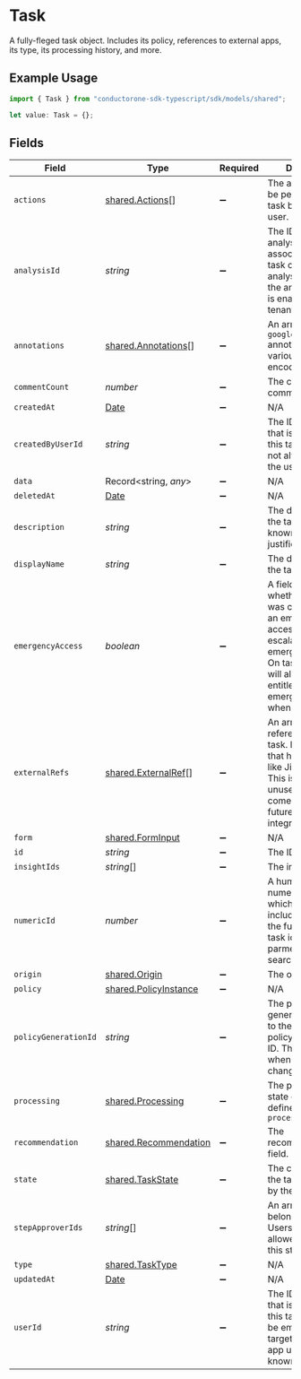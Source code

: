 # Task

A fully-fleged task object. Includes its policy, references to external apps, its type, its processing history, and more.

## Example Usage

```typescript
import { Task } from "conductorone-sdk-typescript/sdk/models/shared";

let value: Task = {};
```

## Fields

| Field                                                                                                                                                                                                       | Type                                                                                                                                                                                                        | Required                                                                                                                                                                                                    | Description                                                                                                                                                                                                 |
| ----------------------------------------------------------------------------------------------------------------------------------------------------------------------------------------------------------- | ----------------------------------------------------------------------------------------------------------------------------------------------------------------------------------------------------------- | ----------------------------------------------------------------------------------------------------------------------------------------------------------------------------------------------------------- | ----------------------------------------------------------------------------------------------------------------------------------------------------------------------------------------------------------- |
| `actions`                                                                                                                                                                                                   | [shared.Actions](../../../sdk/models/shared/actions.md)[]                                                                                                                                                   | :heavy_minus_sign:                                                                                                                                                                                          | The actions that can be performed on the task by the current user.                                                                                                                                          |
| `analysisId`                                                                                                                                                                                                | *string*                                                                                                                                                                                                    | :heavy_minus_sign:                                                                                                                                                                                          | The ID of the analysis object associated with this task created by an analysis workflow if the analysis feature is enabled for your tenant.                                                                 |
| `annotations`                                                                                                                                                                                               | [shared.Annotations](../../../sdk/models/shared/annotations.md)[]                                                                                                                                           | :heavy_minus_sign:                                                                                                                                                                                          | An array of `google.protobuf.Any` annotations with various base64-encoded data.                                                                                                                             |
| `commentCount`                                                                                                                                                                                              | *number*                                                                                                                                                                                                    | :heavy_minus_sign:                                                                                                                                                                                          | The count of comments.                                                                                                                                                                                      |
| `createdAt`                                                                                                                                                                                                 | [Date](https://developer.mozilla.org/en-US/docs/Web/JavaScript/Reference/Global_Objects/Date)                                                                                                               | :heavy_minus_sign:                                                                                                                                                                                          | N/A                                                                                                                                                                                                         |
| `createdByUserId`                                                                                                                                                                                           | *string*                                                                                                                                                                                                    | :heavy_minus_sign:                                                                                                                                                                                          | The ID of the user that is the creator of this task. This may not always match the userId field.                                                                                                            |
| `data`                                                                                                                                                                                                      | Record<string, *any*>                                                                                                                                                                                       | :heavy_minus_sign:                                                                                                                                                                                          | N/A                                                                                                                                                                                                         |
| `deletedAt`                                                                                                                                                                                                 | [Date](https://developer.mozilla.org/en-US/docs/Web/JavaScript/Reference/Global_Objects/Date)                                                                                                               | :heavy_minus_sign:                                                                                                                                                                                          | N/A                                                                                                                                                                                                         |
| `description`                                                                                                                                                                                               | *string*                                                                                                                                                                                                    | :heavy_minus_sign:                                                                                                                                                                                          | The description of the task. This is also known as justification.                                                                                                                                           |
| `displayName`                                                                                                                                                                                               | *string*                                                                                                                                                                                                    | :heavy_minus_sign:                                                                                                                                                                                          | The display name of the task.                                                                                                                                                                               |
| `emergencyAccess`                                                                                                                                                                                           | *boolean*                                                                                                                                                                                                   | :heavy_minus_sign:                                                                                                                                                                                          | A field indicating whether this task was created using an emergency access flow, or escalated to emergency access. On task creation, it will also use the app entitlement's emergency policy when possible. |
| `externalRefs`                                                                                                                                                                                              | [shared.ExternalRef](../../../sdk/models/shared/externalref.md)[]                                                                                                                                           | :heavy_minus_sign:                                                                                                                                                                                          | An array of external references to the task. Historically that has been items like Jira task IDs. This is currently unused, but may come back in the future for integrations.                               |
| `form`                                                                                                                                                                                                      | [shared.FormInput](../../../sdk/models/shared/forminput.md)                                                                                                                                                 | :heavy_minus_sign:                                                                                                                                                                                          | N/A                                                                                                                                                                                                         |
| `id`                                                                                                                                                                                                        | *string*                                                                                                                                                                                                    | :heavy_minus_sign:                                                                                                                                                                                          | The ID of the task.                                                                                                                                                                                         |
| `insightIds`                                                                                                                                                                                                | *string*[]                                                                                                                                                                                                  | :heavy_minus_sign:                                                                                                                                                                                          | The insightIds field.                                                                                                                                                                                       |
| `numericId`                                                                                                                                                                                                 | *number*                                                                                                                                                                                                    | :heavy_minus_sign:                                                                                                                                                                                          | A human-usable numeric ID of a task which can be included in place of the fully qualified task id in path parmeters (but not search queries).                                                               |
| `origin`                                                                                                                                                                                                    | [shared.Origin](../../../sdk/models/shared/origin.md)                                                                                                                                                       | :heavy_minus_sign:                                                                                                                                                                                          | The origin field.                                                                                                                                                                                           |
| `policy`                                                                                                                                                                                                    | [shared.PolicyInstance](../../../sdk/models/shared/policyinstance.md)                                                                                                                                       | :heavy_minus_sign:                                                                                                                                                                                          | N/A                                                                                                                                                                                                         |
| `policyGenerationId`                                                                                                                                                                                        | *string*                                                                                                                                                                                                    | :heavy_minus_sign:                                                                                                                                                                                          | The policy generation id refers to the current policy's generation ID. This is changed when the policy is changed on a task.                                                                                |
| `processing`                                                                                                                                                                                                | [shared.Processing](../../../sdk/models/shared/processing.md)                                                                                                                                               | :heavy_minus_sign:                                                                                                                                                                                          | The processing state of a task as defined by the `processing_enum`                                                                                                                                          |
| `recommendation`                                                                                                                                                                                            | [shared.Recommendation](../../../sdk/models/shared/recommendation.md)                                                                                                                                       | :heavy_minus_sign:                                                                                                                                                                                          | The recommendation field.                                                                                                                                                                                   |
| `state`                                                                                                                                                                                                     | [shared.TaskState](../../../sdk/models/shared/taskstate.md)                                                                                                                                                 | :heavy_minus_sign:                                                                                                                                                                                          | The current state of the task as defined by the `state_enum`                                                                                                                                                |
| `stepApproverIds`                                                                                                                                                                                           | *string*[]                                                                                                                                                                                                  | :heavy_minus_sign:                                                                                                                                                                                          | An array of IDs belonging to Identity Users that are allowed to review this step in a task.                                                                                                                 |
| `type`                                                                                                                                                                                                      | [shared.TaskType](../../../sdk/models/shared/tasktype.md)                                                                                                                                                   | :heavy_minus_sign:                                                                                                                                                                                          | N/A                                                                                                                                                                                                         |
| `updatedAt`                                                                                                                                                                                                 | [Date](https://developer.mozilla.org/en-US/docs/Web/JavaScript/Reference/Global_Objects/Date)                                                                                                               | :heavy_minus_sign:                                                                                                                                                                                          | N/A                                                                                                                                                                                                         |
| `userId`                                                                                                                                                                                                    | *string*                                                                                                                                                                                                    | :heavy_minus_sign:                                                                                                                                                                                          | The ID of the user that is the target of this task. This may be empty if we're targeting a specific app user that has no known identity user.                                                               |